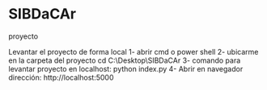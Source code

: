 # SIBDaCAr
proyecto 

Levantar el proyecto de forma local
1- abrir cmd o power shell
2- ubicarme en la carpeta del proyecto cd  C:\Desktop\SIBDaCAr
3- comando para levantar proyecto en localhost:  python index.py 
4- Abrir en navegador dirección: http://localhost:5000
